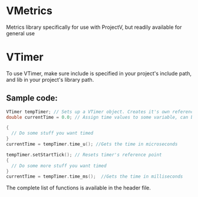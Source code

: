 VMetrics
========

Metrics library specifically for use with ProjectV, but readily available for general use

VTimer
======

To use VTimer, make sure include is specified in your project's include path, and lib in your project's library path.

Sample code:
------------
```C++
VTimer tempTimer; // Sets up a VTimer object. Creates it's own reference point
double currentTime = 0.0; // Assign time values to some variable, can be a double, size_t, int, whatever.

{
  // Do some stuff you want timed
}
currentTime = tempTimer.time_u(); //Gets the time in microseconds

tempTimer.setStartTick(); // Resets timer's reference point
{
  // Do some more stuff you want timed
}
currentTime = tempTimer.time_ms();  //Gets the time in milliseconds

```

The complete list of functions is available in the header file.
